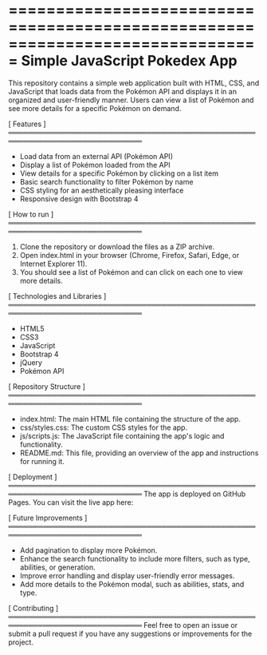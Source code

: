 ===============================================================================
                      Simple JavaScript Pokedex App
===============================================================================

This repository contains a simple web application built with HTML, CSS, and
JavaScript that loads data from the Pokémon API and displays it in an
organized and user-friendly manner. Users can view a list of Pokémon and see
more details for a specific Pokémon on demand.

[ Features ]
═════════════════════════════════════════════════════════════════════════════
- Load data from an external API (Pokémon API)
- Display a list of Pokémon loaded from the API
- View details for a specific Pokémon by clicking on a list item
- Basic search functionality to filter Pokémon by name
- CSS styling for an aesthetically pleasing interface
- Responsive design with Bootstrap 4

[ How to run ]
═════════════════════════════════════════════════════════════════════════════
1. Clone the repository or download the files as a ZIP archive.
2. Open index.html in your browser (Chrome, Firefox, Safari, Edge, or
   Internet Explorer 11).
3. You should see a list of Pokémon and can click on each one to view more
   details.

[ Technologies and Libraries ]
═════════════════════════════════════════════════════════════════════════════
- HTML5
- CSS3
- JavaScript
- Bootstrap 4
- jQuery
- Pokémon API

[ Repository Structure ]
═════════════════════════════════════════════════════════════════════════════
- index.html:      The main HTML file containing the structure of the app.
- css/styles.css:  The custom CSS styles for the app.
- js/scripts.js:   The JavaScript file containing the app's logic and
                   functionality.
- README.md:       This file, providing an overview of the app and instructions
                   for running it.

[ Deployment ]
═════════════════════════════════════════════════════════════════════════════
The app is deployed on GitHub Pages. You can visit the live app here:

[ Future Improvements ]
═════════════════════════════════════════════════════════════════════════════
- Add pagination to display more Pokémon.
- Enhance the search functionality to include more filters, such as type,
  abilities, or generation.
- Improve error handling and display user-friendly error messages.
- Add more details to the Pokémon modal, such as abilities, stats, and type.

[ Contributing ]
═════════════════════════════════════════════════════════════════════════════
Feel free to open an issue or submit a pull request if you have any
suggestions or improvements for the project.
